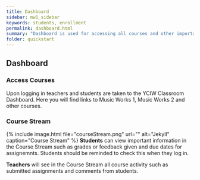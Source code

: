 ```yaml
---
title: Dashboard
sidebar: mw1_sidebar
keywords: students, enrollment
permalink: dashboard.html
summary: "Dashboard is used for accessing all courses and other important info."
folder: quickstart
---
```


## Dashboard

### Access Courses
Upon logging in teachers and students are taken to the YCIW Classroom Dashboard. Here you will find links to Music Works 1, Music Works 2 and other courses. 

### Course Stream
{% include image.html file="courseStream.png" url="" alt="Jekyll" caption="Course Stream" %}
**Students** can view important information in the Course Stream such as grades or feedback given and due dates for assignemnts. Students should be reminded to check this when they log in. 

**Teachers** will see in the Course Stream all course activity such as submitted assignments and comments from students. 

